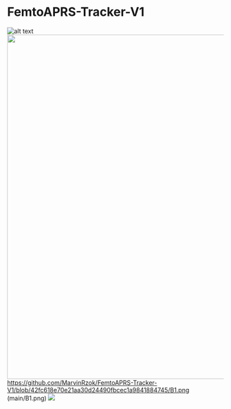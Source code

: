 # FemtoAPRS-Tracker-V1
![alt text](https://github.com/MarvinRzok/FemtoAPRS-Tracker-V1/blob/7a753a1978699de0d6432b14cf5f27c383514853/B1.jpg?raw=true)
<img src="main/B1.png" width="800">
https://github.com/MarvinRzok/FemtoAPRS-Tracker-V1/blob/42fc618e70e21aa30d24490fbcec1a9841884745/B1.png
(main/B1.png)
<img src="./B1.jpg">
